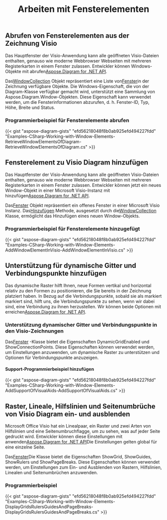 ﻿---
title: Arbeiten mit Fensterelementen
type: docs
weight: 100
url: /de/net/working-with-window-elements/
description: In diesem Abschnitt wird das Abrufen der Eigenschaft von Fensterelementen in visio mit Aspose.Diagram erläutert.
---
## **Abrufen von Fensterelementen aus der Zeichnung Visio**
 Das Hauptfenster der Visio-Anwendung kann alle geöffneten Visio-Dateien enthalten, genauso wie moderne Webbrowser Webseiten mit mehreren Registerkarten in einem Fenster zulassen. Entwickler können Windows-Objekte mit abrufen[Aspose.Diagram for .NET API](https://products.aspose.com/diagram/net/).

 Das[WindowCollection](http://www.aspose.com/api/net/diagram/aspose.diagram/windowcollection) Objekt repräsentiert eine Liste von[Fenster](http://www.aspose.com/api/net/diagram/aspose.diagram/window)in der Zeichnung verfügbare Objekte. Die Windows-Eigenschaft, die von der Diagram-Klasse verfügbar gemacht wird, unterstützt eine Sammlung von Aspose.Diagram.Window-Objekten. Diese Eigenschaft kann verwendet werden, um die Fensterinformationen abzurufen, d. h. Fenster-ID, Typ, Höhe, Breite und Status.
### **Programmierbeispiel für Fensterelemente abrufen**
{{< gist "aspose-diagram-gists" "efd56218048f8b0ab925efd494227fdd" "Examples-CSharp-Working-with-Window-Elements-RetrieveWindowElementsOfDiagram-RetrieveWindowElementsOfDiagram.cs" >}}
## **Fensterelement zu Visio Diagram hinzufügen**
 Das Hauptfenster der Visio-Anwendung kann alle geöffneten Visio-Dateien enthalten, genauso wie moderne Webbrowser Webseiten mit mehreren Registerkarten in einem Fenster zulassen. Entwickler können jetzt ein neues Window-Objekt in einer Microsoft Visio-Instanz mit hinzufügen[Aspose.Diagram for .NET API](https://products.aspose.com/diagram/net/).

 Das[Fenster](http://www.aspose.com/api/net/diagram/aspose.diagram/window) Objekt repräsentiert ein offenes Fenster in einer Microsoft Visio Instanz. Das[Hinzufügen](http://www.aspose.com/api/net/diagram/aspose.diagram/windowcollection/methods/add) Methode, ausgesetzt durch die[WindowCollection](http://www.aspose.com/api/net/diagram/aspose.diagram/windowcollection) Klasse, ermöglicht das Hinzufügen eines neuen Window-Objekts.
### **Programmierbeispiel für Fensterelemente hinzugefügt**
{{< gist "aspose-diagram-gists" "efd56218048f8b0ab925efd494227fdd" "Examples-CSharp-Working-with-Window-Elements-AddWindowElementInVisio-AddWindowElementInVisio.cs" >}}
## **Unterstützung für dynamische Gitter und Verbindungspunkte hinzufügen**
Das dynamische Raster hilft Ihnen, neue Formen vertikal und horizontal relativ zu den Formen zu positionieren, die Sie bereits in der Zeichnung platziert haben. In Bezug auf die Verbindungspunkte, sobald sie als markiert markiert sind, hilft uns, die Verbindungspunkte zu sehen, wenn wir dabei sind, eine Verbindung zu ihnen herzustellen. Wir können beide Optionen mit erreichen[Aspose.Diagram for .NET API](https://products.aspose.com/diagram/net/).
### **Unterstützung dynamischer Gitter und Verbindungspunkte in den Visio-Zeichnungen**
 Das[Fenster](http://www.aspose.com/api/net/diagram/aspose.diagram/window) -Klasse bietet die Eigenschaften DynamicGridEnabled und ShowConnectionPoints. Diese Eigenschaften können verwendet werden, um Einstellungen anzuwenden, um dynamische Raster zu unterstützen und Optionen für Verbindungspunkte anzuzeigen.
#### **Support-Programmierbeispiel hinzufügen**
{{< gist "aspose-diagram-gists" "efd56218048f8b0ab925efd494227fdd" "Examples-CSharp-Working-with-Window-Elements-AddSupportOfVisualAids-AddSupportOfVisualAids.cs" >}}
## **Raster, Lineale, Hilfslinien und Seitenumbrüche von Visio Diagram ein- und ausblenden**
 Microsoft Office Visio hat ein Linealpaar, ein Raster und zwei Arten von Hilfslinien und eine Seitenumbruchflagge, um zu sehen, was auf jeder Seite gedruckt wird. Entwickler können diese Einstellungen mit anwenden[Aspose.Diagram for .NET API](https://products.aspose.com/diagram/net/)Die Einstellungen gelten global für eine einzelne Seite.

 Das[Fenster](http://www.aspose.com/api/net/diagram/aspose.diagram/window)Die Klasse bietet die Eigenschaften ShowGrid, ShowGuides, ShowRulers und ShowPageBreaks. Diese Eigenschaften können verwendet werden, um Einstellungen zum Ein- und Ausblenden von Rastern, Hilfslinien, Linealen und Seitenumbrüchen anzuwenden.
### **Programmierbeispiel**
{{< gist "aspose-diagram-gists" "efd56218048f8b0ab925efd494227fdd" "Examples-CSharp-Working-with-Window-Elements-DisplayGridsRulersGuidesAndPageBreaks-DisplayGridsRulersGuidesAndPageBreaks.cs" >}}
